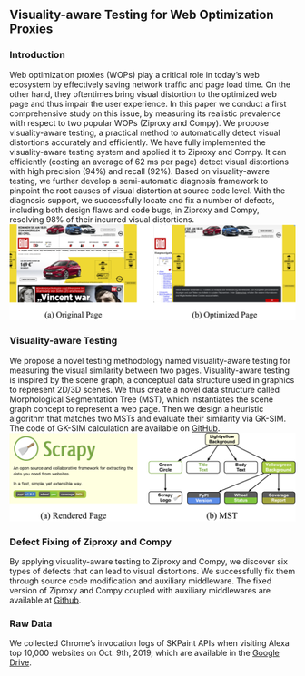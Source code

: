 ## Visuality-aware Testing for Web Optimization Proxies

### Introduction

Web optimization proxies (WOPs) play a critical role in today’s web ecosystem by effectively saving network traffic and page load time. On the other hand, they oftentimes bring visual distortion to the optimized web page and thus impair the user experience. In this paper we conduct a first comprehensive study on this issue, by measuring its realistic prevalence with respect to two popular WOPs (Ziproxy and Compy). We propose visuality-aware testing, a practical method to automatically detect visual distortions accurately and efficiently. We have fully implemented the visuality-aware testing system and applied it to Ziproxy and Compy. It can efficiently (costing an average of 62 ms per page) detect visual distortions with high precision (94%) and recall (92%). Based on visuality-aware testing, we further develop a semi-automatic diagnosis framework to pinpoint the root causes of visual distortion at source code level. With the diagnosis support, we successfully locate and fix a number of defects, including both design flaws and code bugs, in Ziproxy and Compy, resolving 98% of their incurred visual distortions.
![example](https://github.com/Web-Distortion/Web-Distortion.github.io/blob/master/images/example_page.png)

### Visuality-aware Testing
We propose a novel testing methodology named visuality-aware testing for measuring the visual similarity between two pages. Visuality-aware testing is inspired by the scene graph, a conceptual data structure used in graphics to represent 2D/3D scenes. We thus create a novel data structure called Morphological Segmentation Tree (MST), which instantiates the scene graph concept to represent a web page. Then we design a heuristic algorithm that matches two MSTs and evaluate their similarity via GK-SIM. The code of GK-SIM calculation are available on [GitHub](https://github.com/Web-Distortion/Web-Distortion.github.io/tree/master/GK-SIM).
![MST](https://github.com/Web-Distortion/Web-Distortion.github.io/blob/master/images/MST.png)

### Defect Fixing of Ziproxy and Compy
By applying visuality-aware testing to Ziproxy and Compy, we discover six types of defects that can lead to visual distortions. We successfully fix them through source code modification and auxiliary middleware. The fixed version of Ziproxy and Compy coupled with auxiliary middlewares are available at [Github](https://github.com/Web-Distortion/Web-Distortion.github.io/tree/master/fixing).

### Raw Data
We collected Chrome’s invocation logs of SKPaint APIs when visiting Alexa top 10,000 websites on Oct. 9th, 2019, which are available in the [Google Drive](https://drive.google.com/file/d/1iU40aJgCuFHNtKfUz3bM8vk5b1kDcWAO/view?usp=sharing). 
